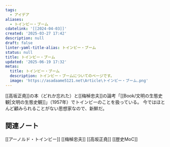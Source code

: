```yaml
---
tags:
  - アイデア
aliases:
  - トインビー・ブーム
cdatelink: '[[2024-04-03]]'
created: '2025-03-27 17:42'
description: null
draft: false
linter-yaml-title-alias: トインビー・ブーム
status: null
title: トインビー・ブーム
updated: '2025-06-19 17:32'
metas:
  title: トインビー・ブーム
  description: トインビー・ブームについてのページです。
  image: 'https://asadaame5121.net\Article\トインビー・ブーム.png'
---
```

[[高坂正堯]]の本（どれか忘れた）と[[梅棹忠夫]]の論考「[[Book/文明の生態史観|文明の生態史観]]」（1957年）でトインビーのことを扱っている。
今ではほとんど顧みられることがない思想家なので、新鮮だ。
## 関連ノート
[[アーノルド・トインビー]]
[[梅棹忠夫]] 
[[高坂正堯]] 
[[歴史MoC]]
